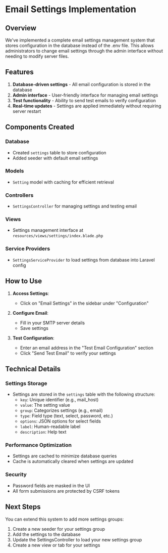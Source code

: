 # Email Settings Implementation

## Overview

We've implemented a complete email settings management system that stores configuration in the database instead of the .env file. This allows administrators to change email settings through the admin interface without needing to modify server files.

## Features

1. **Database-driven settings** - All email configuration is stored in the database
2. **Admin interface** - User-friendly interface for managing email settings
3. **Test functionality** - Ability to send test emails to verify configuration
4. **Real-time updates** - Settings are applied immediately without requiring server restart

## Components Created

### Database
- Created `settings` table to store configuration
- Added seeder with default email settings

### Models
- `Setting` model with caching for efficient retrieval

### Controllers
- `SettingsController` for managing settings and testing email

### Views
- Settings management interface at `resources/views/settings/index.blade.php`

### Service Providers
- `SettingsServiceProvider` to load settings from database into Laravel config

## How to Use

1. **Access Settings**: 
   - Click on "Email Settings" in the sidebar under "Configuration"
   
2. **Configure Email**:
   - Fill in your SMTP server details
   - Save settings
   
3. **Test Configuration**:
   - Enter an email address in the "Test Email Configuration" section
   - Click "Send Test Email" to verify your settings

## Technical Details

### Settings Storage
- Settings are stored in the `settings` table with the following structure:
  - `key`: Unique identifier (e.g., mail_host)
  - `value`: The setting value
  - `group`: Categorizes settings (e.g., email)
  - `type`: Field type (text, select, password, etc.)
  - `options`: JSON options for select fields
  - `label`: Human-readable label
  - `description`: Help text

### Performance Optimization
- Settings are cached to minimize database queries
- Cache is automatically cleared when settings are updated

### Security
- Password fields are masked in the UI
- All form submissions are protected by CSRF tokens

## Next Steps

You can extend this system to add more settings groups:
1. Create a new seeder for your settings group
2. Add the settings to the database
3. Update the SettingsController to load your new settings group
4. Create a new view or tab for your settings 